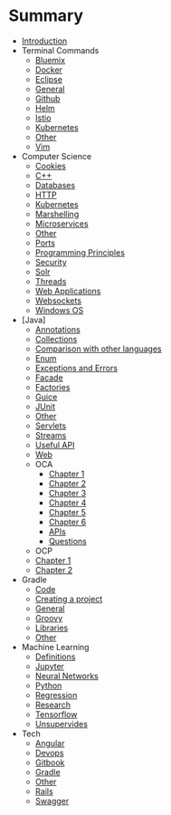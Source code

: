 # Summary

* [Introduction](README.md)
* Terminal Commands
	* [Bluemix](commands/bluemix-commands.md)
	* [Docker](commands/docker-commands.md)
	* [Eclipse](commands/eclipse-commands.md)
	* [General](commands/general-commands.md)
	* [Github](commands/github-commands.md)
	* [Helm](commands/helm-commands.md)
	* [Istio](commands/istio-commands.md)
	* [Kubernetes](commands/kubernetes-commands.md)
	* [Other](commands/other.md)
	* [Vim](commands/vim-commands.md)
* Computer Science
	* [Cookies](compsci/cookies.md)
	* [C++](compsci/cpp.md)
	* [Databases](compsci/databae-tech.md)
	* [HTTP](compsci/http.md)
	* [Kubernetes](compsci/kubernetes.md)
	* [Marshelling](compsci/marshelling.md)
	* [Microservices](compsci/microservices.md)
	* [Other](compsci/other.md)
	* [Ports](compsci/ports.md)
	* [Programming Principles](principles.md)
	* [Security](compsci/security.md)
	* [Solr](compsci/solr.md)
	* [Threads](compsci/threads.md)
	* [Web Applications](compsci/webapp.md)
	* [Websockets](compsci/websockets.md)
	* [Windows OS](compsci/windows.md)
* [Java]
	* [Annotations](java/annotations.md)
	* [Collections](java/collections.md)
	* [Comparison with other languages](java/compare.md)
	* [Enum](java/enum.md)
	* [Exceptions and Errors](java/Exceptions-and-errors.md)
	* [Facade](java/facade.md)
	* [Factories](java/factories.md)
	* [Guice](java/guice.md)
	* [JUnit](java/junit.md)
	* [Other](java/other.md)
	* [Servlets](java/servlets.md)
	* [Streams](java/streams.md)
	* [Useful API](java/useful-classes.md)
	* [Web](web.md)
	* OCA
		* [Chapter 1](java/OCA/chapter1.md)
		* [Chapter 2](java/OCA/chapter2.md)
		* [Chapter 3](java/OCA/chapter3.md)
		* [Chapter 4](java/OCA/chapter4.md)
		* [Chapter 5](java/OCA/chapter5.md)
		* [Chapter 6](java/OCA/chapter6.md)
		* [APIs](java/OCA/apis.md)
		* [Questions](java/OCA/questions.md)
	* OCP
	* [Chapter 1](java/OCP/chapter1.md)
	* [Chapter 2](java/OCP/chapter2.md)
* Gradle
	* [Code](gradle-snippets.md)
	* [Creating a project](gradle/create-project.md)
	* [General](gradle-intro.md)
	* [Groovy](gradle/groovy.md)
	* [Libraries](gradle-libraries.md)
	* [Other](gradle/other.md)
* Machine Learning
	* [Definitions](ml/definitions.md)
	* [Jupyter](ml/jupyter.md)
	* [Neural Networks](ml/nns.md)
	* [Python](ml/python.md)
	* [Regression](ml/regression.md)
	* [Research](ml/research.md)
	* [Tensorflow](ml/tensorflow.md)
	* [Unsupervides](ml/unsupervised.md)
* Tech
	* [Angular](tech/angular.md)
	* [Devops](tech/devops.md)
	* [Gitbook](tech/gitbook.md)
	* [Gradle](tech/gradle.md)
	* [Other](tech/other-tech.md)
	* [Rails](tech/rails.md)
	* [Swagger](tech/swagger.md)
